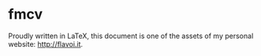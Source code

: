 # fmcv

Proudly written in LaTeX, this document is one of the assets of my personal website: http://flavoi.it.
